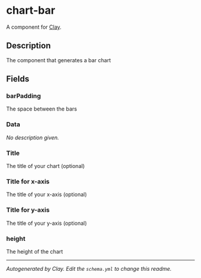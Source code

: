 # chart-bar
A component for [Clay](https://github.com/nymag/amphora/wiki#clay-is-divided-into-components).

## Description
The component that generates a bar chart


## Fields
### barPadding

The space between the bars

### Data

_No description given._

### Title

The title of your chart (optional)

### Title for x-axis

The title of your x-axis (optional)

### Title for y-axis

The title of your y-axis (optional)

### height

The height of the chart



---
_Autogenerated by Clay. Edit the `schema.yml` to change this readme._
